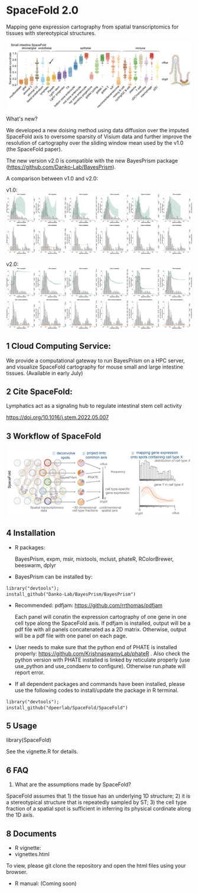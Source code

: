 SpaceFold 2.0
========

Mapping gene expression cartography from spatial transcriptomics for tissues with stereotypical structures.

<img src="img/SI.png">

What's new?

We developed a new doising method using data diffusion over the imputed SpaceFold axis to oversome sparsity of Visium data and further improve the resolution of cartography over the sliding window mean used by the v1.0 (the SpaceFold paper).   

The new version v2.0 is compatible with the new BayesPrism package (https://github.com/Danko-Lab/BayesPrism).


A comparison between v1.0 and v2.0:

v1.0:
<img src="img/v1.0.png">

v2.0:
<img src="img/v2.0.png">

1 Cloud Computing Service:
---------------

We provide a computational gateway to run BayesPrism on a HPC server, and visualize SpaceFold cartography for mouse small and large intestine tissues. (Available in early July)


2 Cite SpaceFold:
-----------

Lymphatics act as a signaling hub to regulate intestinal stem cell activity

https://doi.org/10.1016/j.stem.2022.05.007

3 Workflow of SpaceFold
--------

<img src="img/workflow.png">

4 Installation
--------

* R packages:
	
	BayesPrism, expm, msir, mixtools, mclust, phateR, RColorBrewer, beeswarm, dplyr

* BayesPrism can be installed by:

```````
library("devtools");
install_github("Danko-Lab/BayesPrism/BayesPrism")
```````

* Recommended:
    pdfjam: https://github.com/rrthomas/pdfjam
    
    Each panel will conatin the expression cartography of one gene in one cell type along the SpaceFold axis. If pdfjam is installed, output will be a pdf file with all panels concatenated as a 2D matrix. Otherwise, output will be a pdf file with one panel on each page. 
    
* User needs to make sure that the python end of PHATE is installed properly: https://github.com/KrishnaswamyLab/phateR . Also check the python version with PHATE installed is linked by reticulate properly (use use_python and use_condaenv to configure). Otherwise run.phate will report error.
    
* If all dependent packages and commands have been installed, please use the following codes to install/update the package in R terminal. 

```````
library("devtools");
install_github("dpeerlab/SpaceFold/SpaceFold")
```````


5 Usage
----------
library(SpaceFold)

See the vignette.R for details.

	
6 FAQ 
----------------------------------------------------------------------
1) What are the assumptions made by SpaceFold?

SpaceFold assumes that 1) the tissue has an underlying 1D structure; 2) it is a  stereotypical structure that is repeatedly sampled by ST; 3) the cell type fraction of a spatial spot is sufficient in inferring its physical cordinate along the 1D axis.


8 Documents
----------

* R vignette:
* vignettes.html

To view, please git clone the repository and open the html files using your browser.


* R manual:
 (Coming soon)
